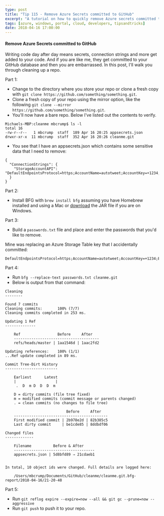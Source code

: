 ```yaml
---
type: post
title: "Tip 115 - Remove Azure Secrets committed to GitHub"
excerpt: "A tutorial on how to quickly remove Azure secrets committed to GitHub"
tags: [azure, windows, portal, cloud, developers, tipsandtricks]
date: 2018-04-16 17:00:00
---
```


#### Remove Azure Secrets committed to GitHub

Writing code day after day means secrets, connection strings and more get added to your code. And if you are like me, they get committed to your GitHub database and then you are embarrassed. In this post, I'll walk you through cleaning up a repo. 

Part 1: 

* Change to the directory where you store your repo or clone a fresh copy with `git clone https://github.com/something/something.git`. 
* Clone a fresh copy of your repo using the mirror option, like the following `git clone --mirror https://github.com/something/something.git`. 
* You'll now have a bare repo. Below I've listed out the contents to verify. 

```text
Michaels-MBP:cleanme mbcrump$ ls -l
total 16
-rw-r--r--   1 mbcrump  staff  189 Apr 16 20:25 appsecrets.json
drwxr-xr-x  11 mbcrump  staff  352 Apr 16 20:26 cleanme.git
```

* You see that I have an appsecrets.json which contains some sensitive data that I need to remove: 

```text
{
  "ConnectionStrings": {
    "StorageAccountAPI": "DefaultEndpointsProtocol=https;AccountName=autotweet;AccountKey=+1234;EndpointSuffix=core.windows.net"
  }
}
```

Part 2:

* Install BFG with `brew install bfg` assuming you have Homebrew installed and using a Mac or [download](https://rtyley.github.io/bfg-repo-cleaner/) the JAR file if you are on Windows.

Part 3:

* Build a `passwords.txt` file and place and enter the passwords that you'd like to remove. 

Mine was replacing an Azure Storage Table key that I accidentally committed:

```text
DefaultEndpointsProtocol=https;AccountName=autotweet;AccountKey=+1234;EndpointSuffix=core.windows.net
```

Part 4:

* Run `bfg --replace-text passwords.txt cleanme.git`
* Below is output from that command:

```text
Cleaning
--------

Found 7 commits
Cleaning commits:       100% (7/7)
Cleaning commits completed in 253 ms.

Updating 1 Ref
--------------

	Ref                 Before     After   
	---------------------------------------
	refs/heads/master | 1aa1546d | 1aac2fd2

Updating references:    100% (1/1)
...Ref update completed in 89 ms.

Commit Tree-Dirt History
------------------------

	Earliest      Latest
	|                  |
	 .  D  m D  D  D  m 

	D = dirty commits (file tree fixed)
	m = modified commits (commit message or parents changed)
	. = clean commits (no changes to file tree)

	                        Before     After   
	-------------------------------------------
	First modified commit | 2b978e2d | 82b385c5
	Last dirty commit     | be1cde85 | 8ddbdf06

Changed files
-------------

	Filename          Before & After     
	-------------------------------------
	appsecrets.json | 5d8bfd89 ⇒ 21cdaeb1


In total, 10 object ids were changed. Full details are logged here:

	/Users/mbcrump/Documents/GitHub/cleanme/cleanme.git.bfg-report/2018-04-16/21-20-48
```

Part 5:

* Run `git reflog expire --expire=now --all && git gc --prune=now --aggressive`
* Run `git push` to push it to your repo.

